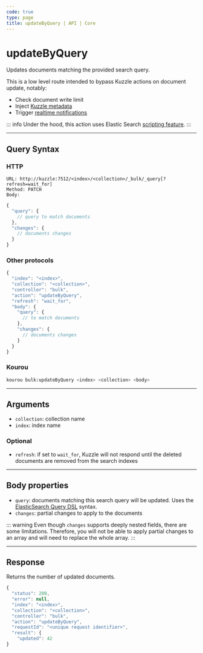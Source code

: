 ```yaml
---
code: true
type: page
title: updateByQuery | API | Core
---
```


# updateByQuery

<SinceBadge version="2.11.0"/>

Updates documents matching the provided search query. 

This is a low level route intended to bypass Kuzzle actions on document update, notably:
  - Check document write limit
  - Inject [Kuzzle metadata](/core/2/guides/main-concepts/data-storage/#kuzzle-metadata)
  - Trigger [realtime notifications](/core/2/guides/main-concepts/realtime-engine)

::: info
Under the hood, this action uses Elastic Search [scripting feature](https://www.elastic.co/guide/en/elasticsearch/reference/current/modules-scripting-using.html).
:::

---

## Query Syntax

### HTTP

```http
URL: http://kuzzle:7512/<index>/<collection>/_bulk/_query[?refresh=wait_for]
Method: PATCH
Body:
```

```js
{
  "query": {
    // query to match documents
  },
  "changes": {
    // documents changes
  }
}
```

### Other protocols

```js
{
  "index": "<index>",
  "collection": "<collection>",
  "controller": "bulk",
  "action": "updateByQuery",
  "refresh": "wait_for",
  "body": {
    "query": {
      // to match documents
    },
    "changes": {
      // documents changes
    }
  }
}
```

### Kourou

```bash
kourou bulk:updateByQuery <index> <collection> <body>
```

---

## Arguments

- `collection`: collection name
- `index`: index name

### Optional

- `refresh`: if set to `wait_for`, Kuzzle will not respond until the deleted documents are removed from the search indexes

---

## Body properties

- `query`: documents matching this search query will be updated. Uses the [ElasticSearch Query DSL](https://www.elastic.co/guide/en/elasticsearch/reference/7.4/query-dsl.html) syntax.
- `changes`: partial changes to apply to the documents

::: warning
Even though `changes` supports deeply nested fields, there are some limitations. Therefore, you will not be able to apply partial changes to an array and will need to replace the whole array.
::: 

---

## Response

Returns the number of updated documents.


```js
{
  "status": 200,
  "error": null,
  "index": "<index>",
  "collection": "<collection>",
  "controller": "bulk",
  "action": "updateByQuery",
  "requestId": "<unique request identifier>",
  "result": {
    "updated": 42
}
```

